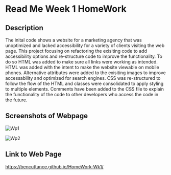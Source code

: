 
# Read Me Week 1 HomeWork

## Description 

The inital code shows a website for a marketing agency that was unoptimized and lacked accessibility for a variety of clients visiting the web page.
This project focusing on refactoring the exisiting code to add accessibility options and re-structure code to improve the functionality. 
To do so HTML was added to make sure all links were working as intended. HTML was added with the intent to make the website viewable on mobile phones. Alternative attributes were added to the exisiting images to improve accessability and optimized for search engines.
CSS was re-structured to follow the flow of the HTML and classes were consolidated to apply styling to multiple elements. Comments have been added to the CSS file to explain the functionality of the code to other developers who access the code in the future. 


## Screenshots of Webpage 
![Wp1](https://user-images.githubusercontent.com/123234427/224608042-6c1df1a3-15f5-485b-afcc-1ee7c52a71d3.PNG)

![Wp2](https://user-images.githubusercontent.com/123234427/224608052-0c3b719d-c0a6-458a-8bc5-a0c1e0fa76dd.PNG)

## Link to Web Page

https://bencuttance.github.io/HomeWork-Wk1/ 
